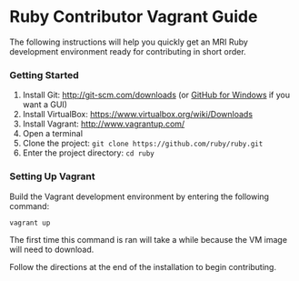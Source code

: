 # Ruby Contributor Vagrant Guide

The following instructions will help you quickly get an MRI Ruby development environment ready for contributing in short order.

### Getting Started

1. Install Git: http://git-scm.com/downloads (or [GitHub for Windows](http://windows.github.com/) if you want a GUI)
2. Install VirtualBox: https://www.virtualbox.org/wiki/Downloads
3. Install Vagrant: http://www.vagrantup.com/
4. Open a terminal
5. Clone the project: `git clone https://github.com/ruby/ruby.git`
6. Enter the project directory: `cd ruby`

### Setting Up Vagrant

Build the Vagrant development environment by entering the following command:
```
vagrant up
```

The first time this command is ran will take a while because the VM image will need to download.

Follow the directions at the end of the installation to begin contributing.
